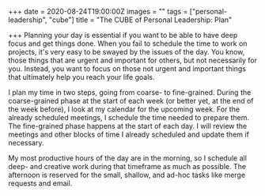 +++
date = 2020-08-24T19:00:00Z
images = ""
tags = ["personal-leadership", "cube"]
title = "The CUBE of Personal Leadership: Plan"

+++
Planning your day is essential if you want to be able to have deep focus and get things done. When you fail to schedule the time to work on projects, it's very easy to be swayed by the issues of the day. You know, those things that are urgent and important for others, but not necessarily for you. Instead, you want to focus on those not urgent and important things that ultimately help you reach your life goals.

I plan my time in two steps, going from coarse- to fine-grained. During the coarse-grained phase at the start of each week (or better yet, at the end of the week before), I look at my calendar for the upcoming week. For the already scheduled meetings, I schedule the time needed to prepare them. The fine-grained phase happens at the start of each day. I will review the meetings and other blocks of time I already scheduled and update them if necessary.

My most productive hours of the day are in the morning, so I schedule all deep- and creative work during that timeframe as much as possible. The afternoon is reserved for the small, shallow, and ad-hoc tasks like merge requests and email.